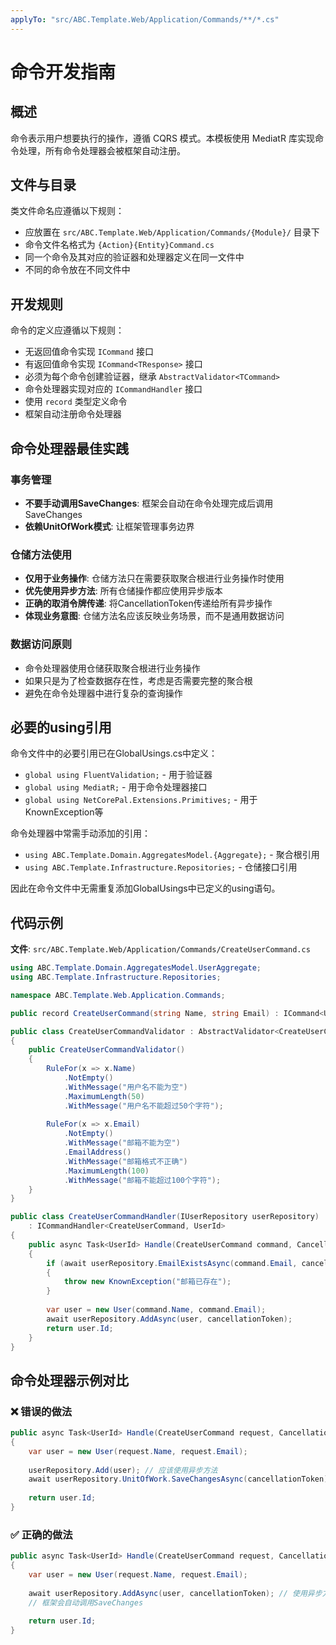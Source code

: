 ```yaml
---
applyTo: "src/ABC.Template.Web/Application/Commands/**/*.cs"
---
```


# 命令开发指南

## 概述

命令表示用户想要执行的操作，遵循 CQRS 模式。本模板使用 MediatR 库实现命令处理，所有命令处理器会被框架自动注册。

## 文件与目录

类文件命名应遵循以下规则：
- 应放置在 `src/ABC.Template.Web/Application/Commands/{Module}/` 目录下
- 命令文件名格式为 `{Action}{Entity}Command.cs`
- 同一个命令及其对应的验证器和处理器定义在同一文件中
- 不同的命令放在不同文件中

## 开发规则

命令的定义应遵循以下规则：
- 无返回值命令实现 `ICommand` 接口
- 有返回值命令实现 `ICommand<TResponse>` 接口
- 必须为每个命令创建验证器，继承 `AbstractValidator<TCommand>`
- 命令处理器实现对应的 `ICommandHandler` 接口
- 使用 `record` 类型定义命令
- 框架自动注册命令处理器

## 命令处理器最佳实践

### 事务管理
- **不要手动调用SaveChanges**: 框架会自动在命令处理完成后调用SaveChanges
- **依赖UnitOfWork模式**: 让框架管理事务边界

### 仓储方法使用
- **仅用于业务操作**: 仓储方法只在需要获取聚合根进行业务操作时使用
- **优先使用异步方法**: 所有仓储操作都应使用异步版本
- **正确的取消令牌传递**: 将CancellationToken传递给所有异步操作
- **体现业务意图**: 仓储方法名应该反映业务场景，而不是通用数据访问

### 数据访问原则
- 命令处理器使用仓储获取聚合根进行业务操作
- 如果只是为了检查数据存在性，考虑是否需要完整的聚合根
- 避免在命令处理器中进行复杂的查询操作

## 必要的using引用

命令文件中的必要引用已在GlobalUsings.cs中定义：
- `global using FluentValidation;` - 用于验证器
- `global using MediatR;` - 用于命令处理器接口
- `global using NetCorePal.Extensions.Primitives;` - 用于KnownException等

命令处理器中常需手动添加的引用：
- `using ABC.Template.Domain.AggregatesModel.{Aggregate};` - 聚合根引用
- `using ABC.Template.Infrastructure.Repositories;` - 仓储接口引用

因此在命令文件中无需重复添加GlobalUsings中已定义的using语句。

## 代码示例

**文件**: `src/ABC.Template.Web/Application/Commands/CreateUserCommand.cs`

```csharp
using ABC.Template.Domain.AggregatesModel.UserAggregate;
using ABC.Template.Infrastructure.Repositories;

namespace ABC.Template.Web.Application.Commands;

public record CreateUserCommand(string Name, string Email) : ICommand<UserId>;

public class CreateUserCommandValidator : AbstractValidator<CreateUserCommand>
{
    public CreateUserCommandValidator()
    {
        RuleFor(x => x.Name)
            .NotEmpty()
            .WithMessage("用户名不能为空")
            .MaximumLength(50)
            .WithMessage("用户名不能超过50个字符");
            
        RuleFor(x => x.Email)
            .NotEmpty()
            .WithMessage("邮箱不能为空")
            .EmailAddress()
            .WithMessage("邮箱格式不正确")
            .MaximumLength(100)
            .WithMessage("邮箱不能超过100个字符");
    }
}

public class CreateUserCommandHandler(IUserRepository userRepository)
    : ICommandHandler<CreateUserCommand, UserId>
{
    public async Task<UserId> Handle(CreateUserCommand command, CancellationToken cancellationToken)
    {
        if (await userRepository.EmailExistsAsync(command.Email, cancellationToken))
        {
            throw new KnownException("邮箱已存在");
        }
        
        var user = new User(command.Name, command.Email);
        await userRepository.AddAsync(user, cancellationToken);
        return user.Id;
    }
}
```

## 命令处理器示例对比

### ❌ 错误的做法
```csharp
public async Task<UserId> Handle(CreateUserCommand request, CancellationToken cancellationToken)
{
    var user = new User(request.Name, request.Email);
    
    userRepository.Add(user); // 应该使用异步方法
    await userRepository.UnitOfWork.SaveChangesAsync(cancellationToken); // 不应手动调用
    
    return user.Id;
}
```

### ✅ 正确的做法
```csharp
public async Task<UserId> Handle(CreateUserCommand request, CancellationToken cancellationToken)
{
    var user = new User(request.Name, request.Email);
    
    await userRepository.AddAsync(user, cancellationToken); // 使用异步方法
    // 框架会自动调用SaveChanges
    
    return user.Id;
}
```